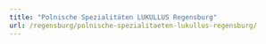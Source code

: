 ```yaml
---
title: "Polnische Spezialitäten LUKULLUS Regensburg"
url: /regensburg/polnische-spezialitaeten-lukullus-regensburg/
---
```

